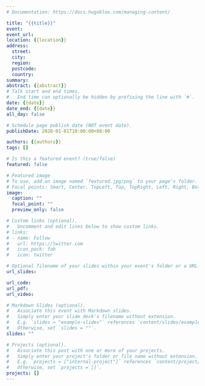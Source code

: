 ```yaml
---
# Documentation: https://docs.hugoblox.com/managing-content/

title: "{{title}}"
event:
event_url:
location: {{location}}
address:
  street:
  city:
  region:
  postcode:
  country:
summary:
abstract: {{abstract}}
# Talk start and end times.
#   End time can optionally be hidden by prefixing the line with `#`.
date: {{date}}
date_end: {{date}}
all_day: false

# Schedule page publish date (NOT event date).
publishDate: 2020-01-01T10:00:00+08:00

authors: {{authors}}
tags: []

# Is this a featured event? (true/false)
featured: false

# Featured image
# To use, add an image named `featured.jpg/png` to your page's folder. 
# Focal points: Smart, Center, TopLeft, Top, TopRight, Left, Right, BottomLeft, Bottom, BottomRight.
image:
  caption: ""
  focal_point: ""
  preview_only: false

# Custom links (optional).
#   Uncomment and edit lines below to show custom links.
# links:
# - name: Follow
#   url: https://twitter.com
#   icon_pack: fab
#   icon: twitter

# Optional filename of your slides within your event's folder or a URL.
url_slides:

url_code:
url_pdf:
url_video:

# Markdown Slides (optional).
#   Associate this event with Markdown slides.
#   Simply enter your slide deck's filename without extension.
#   E.g. `slides = "example-slides"` references `content/slides/example-slides.md`.
#   Otherwise, set `slides = ""`.
slides: ""

# Projects (optional).
#   Associate this post with one or more of your projects.
#   Simply enter your project's folder or file name without extension.
#   E.g. `projects = ["internal-project"]` references `content/project/deep-learning/index.md`.
#   Otherwise, set `projects = []`.
projects: []
---
```

